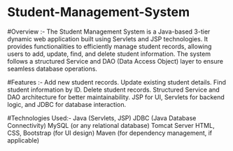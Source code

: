 # Student-Management-System

#Overview :-
The Student Management System is a Java-based 3-tier dynamic web application built using Servlets and JSP technologies. It provides functionalities to efficiently manage student records, allowing users to add, update, find, and delete student information. The system follows a structured Service and DAO (Data Access Object) layer to ensure seamless database operations.

#Features :-
Add new student records.
Update existing student details.
Find student information by ID.
Delete student records.
Structured Service and DAO architecture for better maintainability.
JSP for UI, Servlets for backend logic, and JDBC for database interaction.

#Technologies Used:-
Java (Servlets, JSP)
JDBC (Java Database Connectivity)
MySQL (or any relational database)
Tomcat Server
HTML, CSS, Bootstrap (for UI design)
Maven (for dependency management, if applicable)
